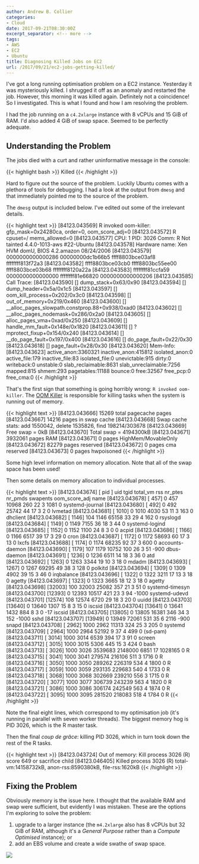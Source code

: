 ```yaml
---
author: Andrew B. Collier
categories:
- Cloud
date: 2017-09-21T08:30:00Z
excerpt_separator: <!-- more -->
tags:
- AWS
- EC2
- Ubuntu
title: Diagnosing Killed Jobs on EC2
url: /2017/09/21/ec2-jobs-getting-killed/
---
```


I've got a long running optimisation problem on a EC2 instance. Yesterday it was mysteriously killed. I shrugged it off as an anomaly and restarted the job. However, this morning it was killed again. Definitely not a coincidence! So I investigated. This is what I found and how I am resolving the problem.

<!--more-->

I had the job running on a `c4.2xlarge` instance with 8 vCPUs and 15 GiB of RAM. I'd also added 4 GiB of swap space. Seemed to be perfectly adequate.

## Understanding the Problem

The jobs died with a curt and rather uninformative message in the console:

{{< highlight bash >}}
Killed
{{< /highlight >}}

Hard to figure out the source of the problem. Luckily Ubuntu comes with a plethora of tools for debugging. I had a look at the output from `dmesg` and that immediately pointed me to the source of the problem.

The `dmesg` output is included below. I've edited out some of the irrelevant details.

{{< highlight text >}}
[84123.043569] R invoked oom-killer: gfp_mask=0x24280ca, order=0, oom_score_adj=0
[84123.043572] R cpuset=/ mems_allowed=0
[84123.043577] CPU: 1 PID: 3026 Comm: R Not tainted 4.4.0-1013-aws #22-Ubuntu
[84123.043578] Hardware name: Xen HVM domU, BIOS 4.2.amazon 08/24/2006
[84123.043579]  0000000000000286 00000000dc1b66b5 ffff8803bce03af8 ffffffff813f72a3
[84123.043582]  ffff8803bce03cb0 ffff8803bc55ee00 ffff8803bce03b68 ffffffff8120a22a
[84123.043583]  ffffffff81ccfa59 0000000000000000 ffffffff81e66820 0000000000000206
[84123.043585] Call Trace:
[84123.043590]  [<ffffffff813f72a3>] dump_stack+0x63/0x90
[84123.043594]  [<ffffffff8120a22a>] dump_header+0x5a/0x1c5
[84123.043597]  [<ffffffff81191de2>] oom_kill_process+0x202/0x3c0
[84123.043598]  [<ffffffff81192209>] out_of_memory+0x219/0x460
[84123.043600]  [<ffffffff811981f8>] __alloc_pages_slowpath.constprop.88+0x938/0xad0
[84123.043602]  [<ffffffff81198616>] __alloc_pages_nodemask+0x286/0x2a0
[84123.043605]  [<ffffffff811e38dd>] alloc_pages_vma+0xad/0x250
[84123.043609]  [<ffffffff811c175e>] handle_mm_fault+0x148e/0x1820
[84123.043611]  [<ffffffff811ca564>] ? mprotect_fixup+0x154/0x240
[84123.043614]  [<ffffffff8106b517>] __do_page_fault+0x197/0x400
[84123.043616]  [<ffffffff8106b7a2>] do_page_fault+0x22/0x30
[84123.043618]  [<ffffffff81830ef8>] page_fault+0x28/0x30
[84123.043620] Mem-Info:
[84123.043623] active_anon:3360321 inactive_anon:415812 isolated_anon:0
                active_file:179 inactive_file:83 isolated_file:0
                unevictable:915 dirty:0 writeback:0 unstable:0
                slab_reclaimable:8631 slab_unreclaimable:7256
                mapped:815 shmem:293 pagetables:11188 bounce:0
                free:32567 free_pcp:0 free_cma:0
{{< /highlight >}}

That's the first sign that something is going horribly wrong: `R invoked oom-killer`. The [OOM Killer](https://linux-mm.org/OOM_Killer) is responsible for killing tasks when the system is running out of memory.

{{< highlight text >}}
[84123.043666] 15269 total pagecache pages
[84123.043667] 14216 pages in swap cache
[84123.043668] Swap cache stats: add 1550042, delete 1535826, find 198214/303678
[84123.043669] Free swap  = 0kB
[84123.043670] Total swap = 4194300kB
[84123.043671] 3932061 pages RAM
[84123.043671] 0 pages HighMem/MovableOnly
[84123.043672] 82279 pages reserved
[84123.043672] 0 pages cma reserved
[84123.043673] 0 pages hwpoisoned
{{< /highlight >}}

Some high level information on memory allocation. Note that all of the swap space has been used!

Then some details on memory allocation to individual processes.

{{< highlight text >}}
[84123.043674] [ pid ]   uid  tgid total_vm      rss nr_ptes nr_pmds swapents oom_score_adj name
[84123.043678] [  457]     0   457    10968      260      22       3     1081             0 systemd-journal
[84123.043680] [  492]     0   492    25742       44      17       3        2             0 lvmetad
[84123.043681] [ 1010]     0  1010     4030       53      11       3      163             0 dhclient
[84123.043682] [ 1146]   104  1146    65158       33      29       4      162             0 rsyslogd
[84123.043684] [ 1149]     0  1149     7155       36      18       3       44             0 systemd-logind
[84123.043685] [ 1152]     0  1152     1100       24       8       3        0             0 acpid
[84123.043686] [ 1166]     0  1166     6517       39      17       3       29             0 cron
[84123.043687] [ 1172]     0  1172    58693       60      17       3       13             0 lxcfs
[84123.043688] [ 1174]     0  1174    68235       92      37       3      600             0 accounts-daemon
[84123.043690] [ 1179]   107  1179    10752      100      26       3       51          -900 dbus-daemon
[84123.043691] [ 1236]     0  1236     6511       14      18       3       36             0 atd
[84123.043692] [ 1263]     0  1263     3344       19      10       3       18             0 mdadm
[84123.043693] [ 1267]     0  1267    69295       49      38       3      128             0 polkitd
[84123.043694] [ 1309]     0  1309     4902       39      15       3       46             0 irqbalance
[84123.043696] [ 1322]     0  1322     3211       17      13       3       18             0 agetty
[84123.043697] [ 1323]     0  1323     3665       18      12       3       18             0 agetty
[84123.043698] [32003]   100 32003    25082      357      21       3       51             0 systemd-timesyn
[84123.043700] [12393]     0 12393    10517      421      23       3       94         -1000 systemd-udevd
[84123.043701] [12574]   108 12574     6720       29      18       3       20             0 uuidd
[84123.043703] [13640]     0 13640     1307       15       8       3       15             0 iscsid
[84123.043704] [13641]     0 13641     1432      884       8       3        0           -17 iscsid
[84123.043705] [13805]     0 13805    16381      346      34       3      152         -1000 sshd
[84123.043707] [13949]     0 13949    72061      531      35       6     2116          -900 snapd
[84123.043708] [ 2962]  1000  2962    11313      324      25       3      205             0 systemd
[84123.043709] [ 2964]  1000  2964    52192        9      37       4      499             0 (sd-pam)
[84123.043711] [ 3014]  1000  3014     6539      394      17       3       91             0 screen
[84123.043712] [ 3015]  1000  3015     5306      445      15       3      424             0 bash
[84123.043713] [ 3026]  1000  3026  3539683  2148000    6851      17  1028165             0 R
[84123.043715] [ 3041]  1000  3041   279574   216106     511       3     1716             0 R
[84123.043716] [ 3050]  1000  3050   289262   226319     534       4     1800             0 R
[84123.043717] [ 3059]  1000  3059   293135   229683     540       4     1733             0 R
[84123.043718] [ 3068]  1000  3068   302669   239210     556       3     1715             0 R
[84123.043720] [ 3077]  1000  3077   306739   243239     563       4     1820             0 R
[84123.043721] [ 3086]  1000  3086   306174   242549     563       4     1874             0 R
[84123.043722] [ 3095]  1000  3095   281520   218083     518       4     1784             0 R
{{< /highlight >}}

Note the final eight lines, which correspond to my optimisation job (it's running in parallel with seven worker threads). The biggest memory hog is PID 3026, which is the R master task.

Then the final *coup de grâce*: killing PID 3026, which in turn took down the rest of the R tasks.

{{< highlight text >}}
[84123.043724] Out of memory: Kill process 3026 (R) score 649 or sacrifice child
[84123.046405] Killed process 3026 (R) total-vm:14158732kB, anon-rss:8590380kB, file-rss:1620kB
{{< /highlight >}}

## Fixing the Problem

Obviously memory is the issue here. I thought that the available RAM and swap were sufficient, but evidently I was mistaken. These are the options I'm exploring to solve the problem:

1. upgrade to a larger instance (the `m4.2xlarge` also has 8 vCPUs but 32 GiB of RAM, although it's a *General Purpose* rather than a *Compute Optimised* instance); or
2. add an EBS volume and create a wide swathe of swap space.

![](/img/2017/09/comic-oom-killer.png)